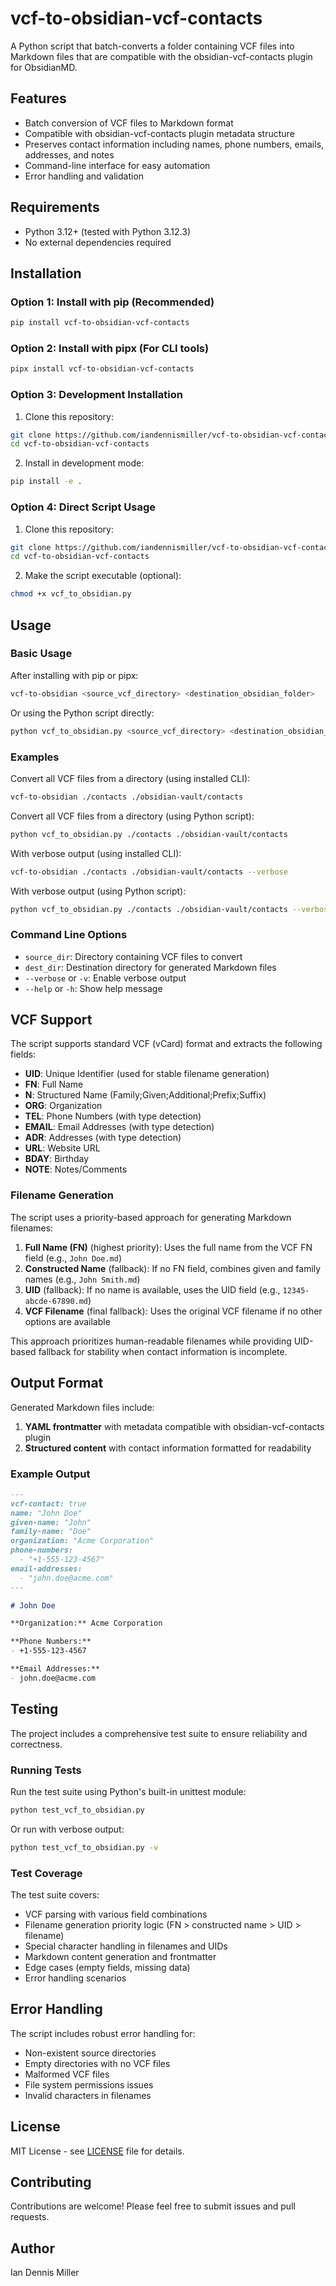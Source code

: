 # vcf-to-obsidian-vcf-contacts

A Python script that batch-converts a folder containing VCF files into Markdown files that are compatible with the obsidian-vcf-contacts plugin for ObsidianMD.

## Features

- Batch conversion of VCF files to Markdown format
- Compatible with obsidian-vcf-contacts plugin metadata structure
- Preserves contact information including names, phone numbers, emails, addresses, and notes
- Command-line interface for easy automation
- Error handling and validation

## Requirements

- Python 3.12+ (tested with Python 3.12.3)
- No external dependencies required

## Installation

### Option 1: Install with pip (Recommended)

```bash
pip install vcf-to-obsidian-vcf-contacts
```

### Option 2: Install with pipx (For CLI tools)

```bash
pipx install vcf-to-obsidian-vcf-contacts
```

### Option 3: Development Installation

1. Clone this repository:
```bash
git clone https://github.com/iandennismiller/vcf-to-obsidian-vcf-contacts.git
cd vcf-to-obsidian-vcf-contacts
```

2. Install in development mode:
```bash
pip install -e .
```

### Option 4: Direct Script Usage

1. Clone this repository:
```bash
git clone https://github.com/iandennismiller/vcf-to-obsidian-vcf-contacts.git
cd vcf-to-obsidian-vcf-contacts
```

2. Make the script executable (optional):
```bash
chmod +x vcf_to_obsidian.py
```

## Usage

### Basic Usage

After installing with pip or pipx:
```bash
vcf-to-obsidian <source_vcf_directory> <destination_obsidian_folder>
```

Or using the Python script directly:
```bash
python vcf_to_obsidian.py <source_vcf_directory> <destination_obsidian_folder>
```

### Examples

Convert all VCF files from a directory (using installed CLI):
```bash
vcf-to-obsidian ./contacts ./obsidian-vault/contacts
```

Convert all VCF files from a directory (using Python script):
```bash
python vcf_to_obsidian.py ./contacts ./obsidian-vault/contacts
```

With verbose output (using installed CLI):
```bash
vcf-to-obsidian ./contacts ./obsidian-vault/contacts --verbose
```

With verbose output (using Python script):
```bash
python vcf_to_obsidian.py ./contacts ./obsidian-vault/contacts --verbose
```

### Command Line Options

- `source_dir`: Directory containing VCF files to convert
- `dest_dir`: Destination directory for generated Markdown files
- `--verbose` or `-v`: Enable verbose output
- `--help` or `-h`: Show help message

## VCF Support

The script supports standard VCF (vCard) format and extracts the following fields:

- **UID**: Unique Identifier (used for stable filename generation)
- **FN**: Full Name
- **N**: Structured Name (Family;Given;Additional;Prefix;Suffix)
- **ORG**: Organization
- **TEL**: Phone Numbers (with type detection)
- **EMAIL**: Email Addresses (with type detection)
- **ADR**: Addresses (with type detection)
- **URL**: Website URL
- **BDAY**: Birthday
- **NOTE**: Notes/Comments

### Filename Generation

The script uses a priority-based approach for generating Markdown filenames:

1. **Full Name (FN)** (highest priority): Uses the full name from the VCF FN field (e.g., `John Doe.md`)
2. **Constructed Name** (fallback): If no FN field, combines given and family names (e.g., `John Smith.md`)  
3. **UID** (fallback): If no name is available, uses the UID field (e.g., `12345-abcde-67890.md`)
4. **VCF Filename** (final fallback): Uses the original VCF filename if no other options are available

This approach prioritizes human-readable filenames while providing UID-based fallback for stability when contact information is incomplete.

## Output Format

Generated Markdown files include:

1. **YAML frontmatter** with metadata compatible with obsidian-vcf-contacts plugin
2. **Structured content** with contact information formatted for readability

### Example Output

```markdown
---
vcf-contact: true
name: "John Doe"
given-name: "John"
family-name: "Doe"
organization: "Acme Corporation"
phone-numbers:
  - "+1-555-123-4567"
email-addresses:
  - "john.doe@acme.com"
---

# John Doe

**Organization:** Acme Corporation

**Phone Numbers:**
- +1-555-123-4567

**Email Addresses:**
- john.doe@acme.com
```

## Testing

The project includes a comprehensive test suite to ensure reliability and correctness.

### Running Tests

Run the test suite using Python's built-in unittest module:

```bash
python test_vcf_to_obsidian.py
```

Or run with verbose output:

```bash
python test_vcf_to_obsidian.py -v
```

### Test Coverage

The test suite covers:

- VCF parsing with various field combinations
- Filename generation priority logic (FN > constructed name > UID > filename)
- Special character handling in filenames and UIDs
- Markdown content generation and frontmatter
- Edge cases (empty fields, missing data)
- Error handling scenarios

## Error Handling

The script includes robust error handling for:

- Non-existent source directories
- Empty directories with no VCF files
- Malformed VCF files
- File system permissions issues
- Invalid characters in filenames

## License

MIT License - see [LICENSE](LICENSE) file for details.

## Contributing

Contributions are welcome! Please feel free to submit issues and pull requests.

## Author

Ian Dennis Miller
